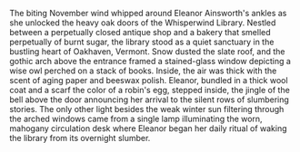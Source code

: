 The biting November wind whipped around Eleanor Ainsworth's ankles as she unlocked the heavy oak doors of the Whisperwind Library.  Nestled between a perpetually closed antique shop and a bakery that smelled perpetually of burnt sugar, the library stood as a quiet sanctuary in the bustling heart of Oakhaven, Vermont.  Snow dusted the slate roof, and the gothic arch above the entrance framed a stained-glass window depicting a wise owl perched on a stack of books. Inside, the air was thick with the scent of aging paper and beeswax polish. Eleanor, bundled in a thick wool coat and a scarf the color of a robin's egg, stepped inside, the jingle of the bell above the door announcing her arrival to the silent rows of slumbering stories.  The only other light besides the weak winter sun filtering through the arched windows came from a single lamp illuminating the worn, mahogany circulation desk where Eleanor began her daily ritual of waking the library from its overnight slumber.
